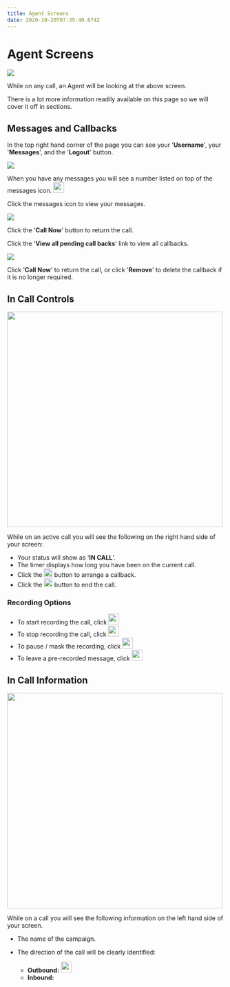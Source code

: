 ```yaml
---
title: Agent Screens
date: 2020-10-20T07:35:40.674Z
---
```

# Agent Screens

![](/images/clouddial_agent_overview.png)

While on any call, an Agent will be looking at the above screen.

There is a lot more information readily available on this page so we will cover it off in sections.

## Messages and Callbacks

In the top right hand corner of the page you can see your '**Username**', your '**Messages**', and the '**Logout**' button.

![](/images/clouddial_agent_messages.png)

When you have any messages you will see a number listed on top of the messages icon. <img style="width: 25px; height: 25px;" src="/images/clouddial_messages_icon.png">

Click the messages icon to view your messages.

![](/images/clouddial_agent_messages_dropdown.png)

Click the '**Call Now**' button to return the call.

Click the '**View all pending call backs**' link to view all callbacks.

![](/images/clouddial_agent_messages_pages.png)

Click '**Call Now**' to return the call, or click '**Remove**' to delete the callback if it is no longer required.

## In Call Controls

<img style="width: 500px; height: auto;" src="/images/clouddial_incall_controls.png">

While on an active call you will see the following on the right hand side of your screen:

* Your status will show as '**IN CALL**'.
* The timer displays how long you have been on the current call.
* Click the <img style="width: auto; height: 20px;" src="/images/clouddial_callback_button.png"> button to arrange a callback.
* Click the <img style="width: auto; height: 20px;" src="/images/clouddial_endcall_button.png"> button to end the call.

### Recording Options

* To start recording the call, click <img style="width: auto; height: 25px;" src="/images/clouddial_start_recording.png">
* To stop recording the call, click <img style="width: auto; height: 25px;" src="/images/clouddial_stop_recording.png">
* To pause / mask the recording, click <img style="width: auto; height: 25px;" src="/images/clouddial_pause_recording.png">
* To leave a pre-recorded message, click <img style="width: auto; height: 25px;" src="/images/clouddial_leave_voicemail.png">

## In Call Information

<img style="width: 500px; height: auto;" src="/images/clouddial_call_info.png">

While on a call you will see the following information on the left hand side of your screen.

* The name of the campaign.
* The direction of the call will be clearly identified:

  * **Outbound:** <img style="width: auto; height: 25px;" src="/images/clouddial_outbound_call_icon.png">
  * **Inbound:** 

